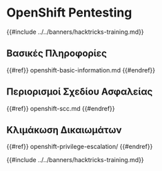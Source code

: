 # OpenShift Pentesting

{{#include ../../banners/hacktricks-training.md}}

## Βασικές Πληροφορίες

{{#ref}}
openshift-basic-information.md
{{#endref}}

## Περιορισμοί Σχεδίου Ασφαλείας

{{#ref}}
openshift-scc.md
{{#endref}}

## Κλιμάκωση Δικαιωμάτων

{{#ref}}
openshift-privilege-escalation/
{{#endref}}



{{#include ../../banners/hacktricks-training.md}}
